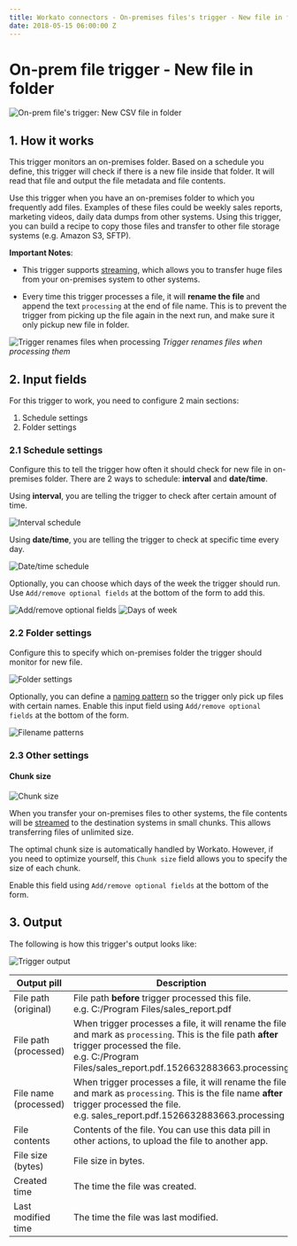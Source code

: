 ```yaml
---
title: Workato connectors - On-premises files's trigger - New file in folder
date: 2018-05-15 06:00:00 Z
---
```



# On-prem file trigger - New file in folder

![On-prem file's trigger: New CSV file in folder](/assets/images/connectors/on-prem-files/trigger-new-file.png)

## 1. How it works
This trigger monitors an on-premises folder. Based on a schedule you define, this trigger will check if there is a new file inside that folder. It will read that file and output the file metadata and file contents.

Use this trigger when you have an on-premises folder to which you frequently add files. Examples of these files could be weekly sales reports, marketing videos, daily data dumps from other systems. Using this trigger, you can build a recipe to copy those files and transfer to other file storage systems (e.g. Amazon S3, SFTP).

**Important Notes**:
- This trigger supports [streaming](https://docs.workato.com/features/file-streaming.html), which allows you to transfer huge files from your on-premises system to other systems.

- Every time this trigger processes a file, it will **rename the file** and append the text `processing` at the end of file name. This is to prevent the trigger from picking up the file again in the next run, and make sure it only pickup new file in folder.

![Trigger renames files when processing](/assets/images/connectors/on-prem-files/trigger-file-processing.gif)
*Trigger renames files when processing them*

## 2. Input fields
For this trigger to work, you need to configure 2 main sections:
1. Schedule settings
2. Folder settings

### 2.1 Schedule settings
Configure this to tell the trigger how often it should check for new file in on-premises folder. There are 2 ways to schedule: **interval** and **date/time**.

Using **interval**, you are telling the trigger to check after certain amount of time.

![Interval schedule](/assets/images/connectors/on-prem-files/trigger-interval.png)

Using **date/time**, you are telling the trigger to check at specific time every day.

![Date/time schedule](/assets/images/connectors/on-prem-files/trigger-schedule.png)

Optionally, you can choose which days of the week the trigger should run. Use `Add/remove optional fields` at the bottom of the form to add this.

![Add/remove optional fields](/assets/images/connectors/on-prem-files/add-remove-optional-fields.png)
![Days of week](/assets/images/connectors/on-prem-files/trigger-schedule-days.png)

### 2.2 Folder settings
Configure this to specify which on-premises folder the trigger should monitor for new file.

![Folder settings](/assets/images/connectors/on-prem-files/trigger-folder-settings.png)

Optionally, you can define a [naming pattern](https://docs.workato.com/features/wildcard.html) so the trigger only pick up files with certain names. Enable this input field using `Add/remove optional fields` at the bottom of the form.

![Filename patterns](/assets/images/connectors/on-prem-files/filename-patterns.png)

### 2.3 Other settings
#### Chunk size
![Chunk size](/assets/images/connectors/on-prem-files/chunk-size.png)

When you transfer your on-premises files to other systems, the file contents will be [streamed](https://docs.workato.com/features/file-streaming.html) to the destination systems in small chunks. This allows transferring files of unlimited size.

The optimal chunk size is automatically handled by Workato. However, if you need to optimize yourself, this `Chunk size` field allows you to specify the size of each chunk.

Enable this field using `Add/remove optional fields` at the bottom of the form.

## 3. Output
The following is how this trigger's output looks like:

![Trigger output](/assets/images/connectors/on-prem-files/trigger-file-output.png)

| Output pill | Description |
|---|---|
| File path (original) | File path **before** trigger processed this file. <br> e.g. C:/Program Files/sales_report.pdf |
| File path (processed) | When trigger processes a file, it will rename the file and mark as `processing`. This is the file path **after** trigger processed the file. <br> e.g. C:/Program Files/sales_report.pdf.1526632883663.processing |
| File name (processed) | When trigger processes a file, it will rename the file and mark as `processing`. This is the file name **after** trigger processed the file. <br> e.g. sales_report.pdf.1526632883663.processing |
| File contents | Contents of the file. You can use this data pill in other actions, to upload the file to another app. |
| File size (bytes) | File size in bytes. |
| Created time | The time the file was created. |
| Last modified time | The time the file was last modified. |
